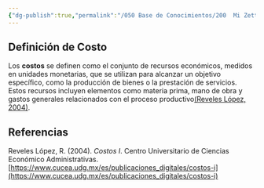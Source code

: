 ```yaml
---
{"dg-publish":true,"permalink":"/050 Base de Conocimientos/200  Mi Zettelkasten/100 Docencia/IS1/2025/Clase 03 Costos y Complejidad del Software/Zk Definición de Costo/","tags":["digitalGarden","costos"]}
---
```


## Definición de Costo
Los **costos** se definen como el conjunto de recursos económicos, medidos en unidades monetarias, que se utilizan para alcanzar un objetivo específico, como la producción de bienes o la prestación de servicios. Estos recursos incluyen elementos como materia prima, mano de obra y gastos generales relacionados con el proceso productivo[(Reveles López, 2004)](https://www.cucea.udg.mx/include/publicaciones_drupal/pdfs/costos1.pdf).

## Referencias
Reveles López, R. (2004). _Costos I_. Centro Universitario de Ciencias Económico Administrativas. [https://www.cucea.udg.mx/es/publicaciones_digitales/costos-i](https://www.cucea.udg.mx/es/publicaciones_digitales/costos-i)

